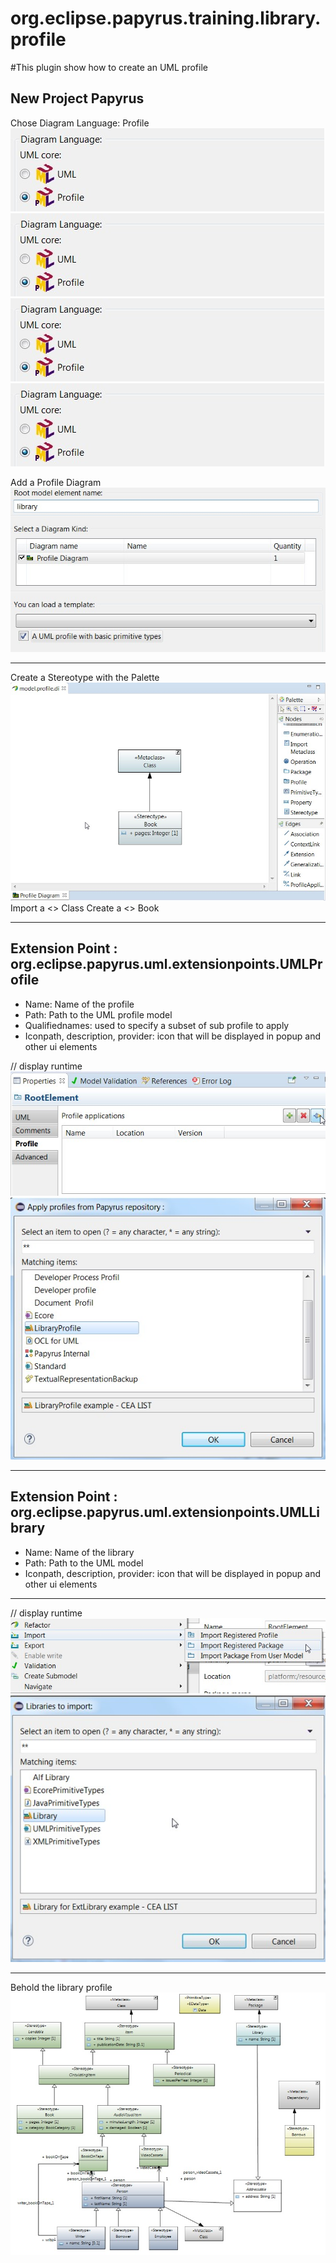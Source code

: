 org.eclipse.papyrus.training.library.profile
=======================================

#This plugin show how to create an UML profile

## New Project Papyrus
 Chose Diagram Language: Profile  
![DiagramLanguage](/org.eclipse.papyrus.training.library.profile/doc/DiagramLanguage.jpg?raw=true "Select Diagram Language") 
![DiagramLanguage2](/org.eclipse.papyrus.training.library.profile/doc/DiagramLanguage.jpg)  
![DiagramLanguage3](/org.eclipse.papyrus.training.library.profile/doc/DiagramLanguage.jpg)  
![DiagramLanguage4](doc/DiagramLanguage.jpg)   
 
 Add a Profile Diagram   
![Libraryergt jpg][ProfileDiagram] 

---

 Create a Stereotype with the Palette
![Libraryergt jpg][FirstStereotype]
 Import a <<Metaclass>> Class
 Create a <<Stereotype>> Book 

---

## Extension Point : org.eclipse.papyrus.uml.extensionpoints.UMLProfile  
  - Name: Name of the profile
  - Path: Path to the UML profile model
  - Qualifiednames: used to specify a subset of sub profile to apply
  - Iconpath, description, provider: icon that will be displayed in popup and other ui elements

// display runtime  
 ![Libraryergt jpg][ApplyProfile1]
 ![Libraryergt jpg][ApplyProfile2]
 
---

## Extension Point : org.eclipse.papyrus.uml.extensionpoints.UMLLibrary  
  - Name: Name of the library
  - Path: Path to the UML model
  - Iconpath, description, provider: icon that will be displayed in popup and other ui elements
  
---

// display runtime  
 ![Libraryergt jpg][ImportLibrary1]
 ![Libraryergt jpg][ImportLibrary2]
 
---

Behold the library profile ![Libraryergt jpg][LibraryProfileDiagram]  

[LibraryProfileDiagram]: /org.eclipse.papyrus.training.library.profile/doc/LibraryProfile.jpg?raw=true "Library Profile Diagram"
[ApplyProfile1]: /org.eclipse.papyrus.training.library.profile/doc/ApplyProfile1.jpg?raw=true "Apply a Profile Step1"
[ApplyProfile2]: /org.eclipse.papyrus.training.library.profile/doc/ApplyProfile2.jpg?raw=true "Apply a Profile Step2"
[ImportLibrary1]: /org.eclipse.papyrus.training.library.profile/doc/ImportLibrary1.jpg?raw=true "Import Library Step1"
[ImportLibrary2]: /org.eclipse.papyrus.training.library.profile/doc/ImportLibrary2.jpg?raw=true "Import Library Step2"
[FirstStereotype]: /org.eclipse.papyrus.training.library.profile/doc/FirstStereotype.jpg?raw=true "Create First Stereotype"
[RegisterLibrary]: /org.eclipse.papyrus.training.library.profile/doc/RegisterLibrary.jpg?raw=true "Register a Library"
[RegisterProfile]: /org.eclipse.papyrus.training.library.profile/doc/RegisterProfile.jpg?raw=true "Register a Profile"
[ProfileDiagram]: /org.eclipse.papyrus.training.library.profile/doc/ProfileDiagram.jpg?raw=true "Add a Profile Diagram"
[DiagramLanguage]: /org.eclipse.papyrus.training.library.profile/doc/DiagramLanguage.jpg?raw=true "Select Diagram Language"

